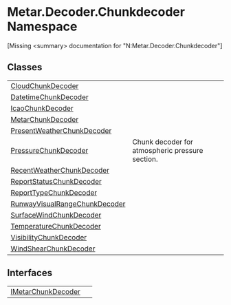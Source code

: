 # Metar.Decoder.Chunkdecoder Namespace


\[Missing &lt;summary&gt; documentation for "N:Metar.Decoder.Chunkdecoder"\]



## Classes
<table>
<tr>
<td><a href="T_Metar_Decoder_Chunkdecoder_CloudChunkDecoder.md">CloudChunkDecoder</a></td>
<td> </td></tr>
<tr>
<td><a href="T_Metar_Decoder_Chunkdecoder_DatetimeChunkDecoder.md">DatetimeChunkDecoder</a></td>
<td> </td></tr>
<tr>
<td><a href="T_Metar_Decoder_Chunkdecoder_IcaoChunkDecoder.md">IcaoChunkDecoder</a></td>
<td> </td></tr>
<tr>
<td><a href="T_Metar_Decoder_Chunkdecoder_MetarChunkDecoder.md">MetarChunkDecoder</a></td>
<td> </td></tr>
<tr>
<td><a href="T_Metar_Decoder_Chunkdecoder_PresentWeatherChunkDecoder.md">PresentWeatherChunkDecoder</a></td>
<td> </td></tr>
<tr>
<td><a href="T_Metar_Decoder_Chunkdecoder_PressureChunkDecoder.md">PressureChunkDecoder</a></td>
<td>Chunk decoder for atmospheric pressure section.</td></tr>
<tr>
<td><a href="T_Metar_Decoder_Chunkdecoder_RecentWeatherChunkDecoder.md">RecentWeatherChunkDecoder</a></td>
<td> </td></tr>
<tr>
<td><a href="T_Metar_Decoder_Chunkdecoder_ReportStatusChunkDecoder.md">ReportStatusChunkDecoder</a></td>
<td> </td></tr>
<tr>
<td><a href="T_Metar_Decoder_Chunkdecoder_ReportTypeChunkDecoder.md">ReportTypeChunkDecoder</a></td>
<td> </td></tr>
<tr>
<td><a href="T_Metar_Decoder_Chunkdecoder_RunwayVisualRangeChunkDecoder.md">RunwayVisualRangeChunkDecoder</a></td>
<td> </td></tr>
<tr>
<td><a href="T_Metar_Decoder_Chunkdecoder_SurfaceWindChunkDecoder.md">SurfaceWindChunkDecoder</a></td>
<td> </td></tr>
<tr>
<td><a href="T_Metar_Decoder_Chunkdecoder_TemperatureChunkDecoder.md">TemperatureChunkDecoder</a></td>
<td> </td></tr>
<tr>
<td><a href="T_Metar_Decoder_Chunkdecoder_VisibilityChunkDecoder.md">VisibilityChunkDecoder</a></td>
<td> </td></tr>
<tr>
<td><a href="T_Metar_Decoder_Chunkdecoder_WindShearChunkDecoder.md">WindShearChunkDecoder</a></td>
<td> </td></tr>
</table>

## Interfaces
<table>
<tr>
<td><a href="T_Metar_Decoder_Chunkdecoder_IMetarChunkDecoder.md">IMetarChunkDecoder</a></td>
<td> </td></tr>
</table>
